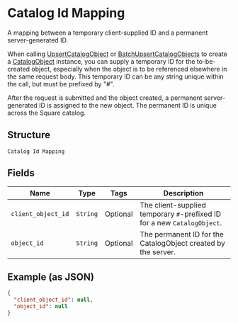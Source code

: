 
# Catalog Id Mapping

A mapping between a temporary client-supplied ID and a permanent server-generated ID.

When calling [UpsertCatalogObject](../../doc/api/catalog.md#upsert-catalog-object) or
[BatchUpsertCatalogObjects](../../doc/api/catalog.md#batch-upsert-catalog-objects) to
create a [CatalogObject](../../doc/models/catalog-object.md) instance, you can supply
a temporary ID for the to-be-created object, especially when the object is to be referenced
elsewhere in the same request body. This temporary ID can be any string unique within
the call, but must be prefixed by "#".

After the request is submitted and the object created, a permanent server-generated ID is assigned
to the new object. The permanent ID is unique across the Square catalog.

## Structure

`Catalog Id Mapping`

## Fields

| Name | Type | Tags | Description |
|  --- | --- | --- | --- |
| `client_object_id` | `String` | Optional | The client-supplied temporary `#`-prefixed ID for a new `CatalogObject`. |
| `object_id` | `String` | Optional | The permanent ID for the CatalogObject created by the server. |

## Example (as JSON)

```json
{
  "client_object_id": null,
  "object_id": null
}
```

